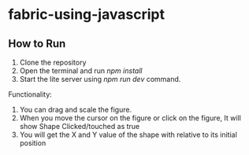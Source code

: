 # fabric-using-javascript

## How to Run

1. Clone the repository 
2. Open the terminal and run *npm install* 
3. Start the lite server using *npm run dev* command.

Functionality:
1. You can drag and scale the figure.
2. When you move the cursor on the figure or click on the figure, It will show Shape Clicked/touched as true 
3. You will get the X and Y value of the shape with relative to its initial position  
